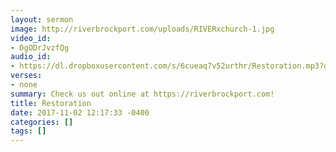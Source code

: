 ```yaml
---
layout: sermon
image: http://riverbrockport.com/uploads/RIVERxchurch-1.jpg
video_id:
- DgODrJvzfQg
audio_id:
- https://dl.dropboxusercontent.com/s/6cueaq7v52urthr/Restoration.mp3?dl=0
verses:
- none
summary: Check us out online at https://riverbrockport.com!
title: Restoration
date: 2017-11-02 12:17:33 -0400
categories: []
tags: []
---
```

